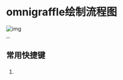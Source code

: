 # omnigraffle绘制流程图

![img](https://pic2.zhimg.com/v2-bdfe3459f66d9fc864602b46918424c9_r.jpg)

<img src="https://pic2.zhimg.com/v2-2909ab315fbc0c10431909a3ffd77769_r.jpg" alt="img" style="zoom:25%;" />

## 常用快捷键

1. ### 

